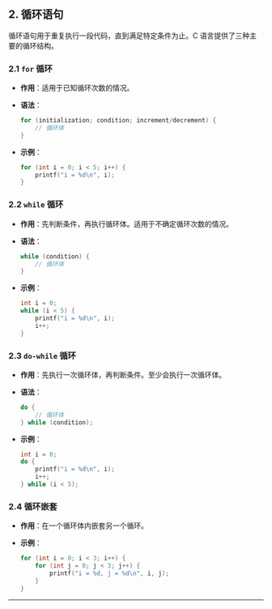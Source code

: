 ## **2. 循环语句**

循环语句用于重复执行一段代码，直到满足特定条件为止。C 语言提供了三种主要的循环结构。

### **2.1 `for` 循环**

- **作用**：适用于已知循环次数的情况。
- **语法**：

  ```c
  for (initialization; condition; increment/decrement) {
      // 循环体
  }
  ```

- **示例**：

  ```c
  for (int i = 0; i < 5; i++) {
      printf("i = %d\n", i);
  }
  ```

### **2.2 `while` 循环**

- **作用**：先判断条件，再执行循环体。适用于不确定循环次数的情况。
- **语法**：

  ```c
  while (condition) {
      // 循环体
  }
  ```

- **示例**：

  ```c
  int i = 0;
  while (i < 5) {
      printf("i = %d\n", i);
      i++;
  }
  ```

### **2.3 `do-while` 循环**

- **作用**：先执行一次循环体，再判断条件。至少会执行一次循环体。
- **语法**：

  ```c
  do {
      // 循环体
  } while (condition);
  ```

- **示例**：

  ```c
  int i = 0;
  do {
      printf("i = %d\n", i);
      i++;
  } while (i < 5);
  ```

### **2.4 循环嵌套**

- **作用**：在一个循环体内嵌套另一个循环。
- **示例**：

  ```c
  for (int i = 0; i < 3; i++) {
      for (int j = 0; j < 3; j++) {
          printf("i = %d, j = %d\n", i, j);
      }
  }
  ```

---